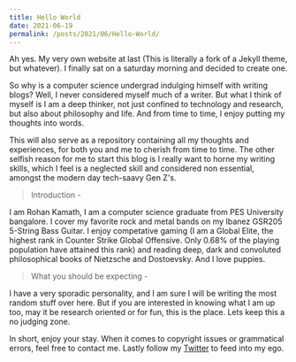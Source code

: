 ```yaml
---
title: Hello World
date: 2021-06-19
permalink: /posts/2021/06/Hello-World/
---
```


Ah yes. My very own website at last (This is literally a fork of a Jekyll theme, but whatever). I finally sat on a saturday morning and decided to create one.

So why is a computer science undergrad indulging himself with writing blogs? Well, I never considered myself much of a writer. But what I think of myself is I am a deep thinker, not just confined to technology and research, but also about philosophy and life. And from time to time, I enjoy putting my thoughts into words.

This will also serve as a repository containing all my thoughts and experiences, for both you and me to cherish from time to time. The other selfish reason for me to start this blog is I really want to horne my writing skills, which I feel is a neglected skill and considered non essential, amongst the modern day tech-saavy Gen Z's. 

> Introduction -

I am Rohan Kamath, I am a computer science graduate from PES University bangalore. I cover my favorite rock and metal bands on my Ibanez GSR205 5-String Bass Guitar. I enjoy competative gaming (I am a Global Elite, the highest rank in Counter Strike Global Offensive. Only 0.68% of the playing population have attained this rank) and reading deep, dark and convoluted philosophical books of Nietzsche and Dostoevsky. And I love puppies. 

> What you should be expecting -

I have a very sporadic personality, and I am sure I will be writing the most random stuff over here. But if you are interested in knowing what I am up too, may it be research oriented or for fun, this is the place. Lets keep this a no judging zone. 

In short, enjoy your stay. When it comes to copyright issues or grammatical errors, feel free to contact me. Lastly follow my [Twitter](https://twitter.com/rohan__kamath) to feed into my ego.



